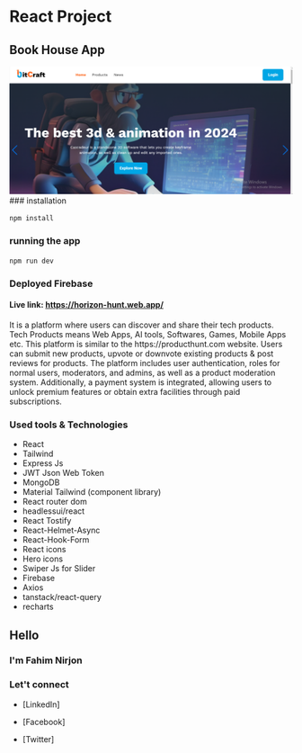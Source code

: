 # React Project

## Book House App

<img src="./bit craft.png" />
### installation

```
npm install
```

### running the app

```
npm run dev
```

### Deployed Firebase

#### Live link: https://horizon-hunt.web.app/


<p>It is a platform where users can discover and share their tech products. Tech
Products means Web Apps, AI tools, Softwares, Games, Mobile Apps etc. This
platform is similar to the https://producthunt.com website. Users can submit new
products, upvote or downvote existing products & post reviews for products. The
platform includes user authentication, roles for normal users, moderators, and admins,
as well as a product moderation system. Additionally, a payment system is integrated,
allowing users to unlock premium features or obtain extra facilities through paid
subscriptions.
</p>

### Used tools & Technologies

- React
- Tailwind
- Express Js
- JWT Json Web Token
- MongoDB
- Material Tailwind (component library)
- React router dom
- headlessui/react
- React Tostify
- React-Helmet-Async
- React-Hook-Form
- React icons
- Hero icons
- Swiper Js for Slider
- Firebase
- Axios
- tanstack/react-query
- recharts

## Hello

### I'm Fahim Nirjon

### Let't connect

- [LinkedIn]

- [Facebook]
- [Twitter]
